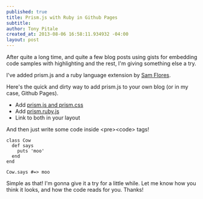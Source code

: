 ```yaml
---
published: true
title: Prism.js with Ruby in Github Pages
subtitle: 
author: Tony Pitale
created_at: 2013-08-06 16:58:11.934932 -04:00
layout: post
---
```


After quite a long time, and quite a few blog posts using gists for embedding
code samples with highlighting and the rest, I'm giving something else a try.

I've added prism.js and a ruby language extension by [Sam Flores](https://github.com/samflores).

Here's the quick and dirty way to add prism.js to your own blog (or in my
case, Github Pages).

* Add [prism.js and prism.css](http://prismjs.com/download.html)
* Add [prism.ruby.js](https://github.com/samflores/prism-langs/blob/master/prism.ruby.js)
* Link to both in your layout

And then just write some code inside &lt;pre&gt;&lt;code&gt; tags!

<pre><code class="language-ruby">class Cow
  def says
    puts 'moo'
  end
end

Cow.says #=> moo</code></pre>

Simple as that! I'm gonna give it a try for a little while. Let me know how
you think it looks, and how the code reads for you. Thanks!
